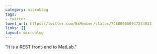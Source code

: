 ```yaml
---
category: microblog
tags:
- twitter
tweet_url: https://twitter.com/ExMember/status/748006650947244033
links: []
layout: microblog
---
```

"It is a REST front-end to MatLab."
